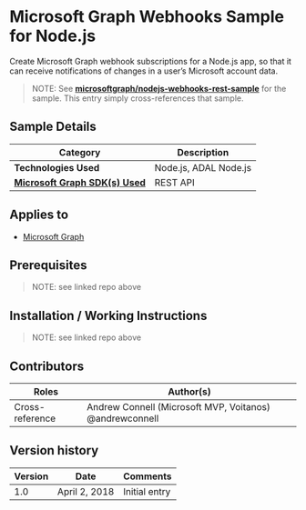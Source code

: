 # Microsoft Graph Webhooks Sample for Node.js

Create Microsoft Graph webhook subscriptions for a Node.js app, so that it can receive notifications of changes in a user’s Microsoft account data.

> NOTE: See **[microsoftgraph/nodejs-webhooks-rest-sample](https://github.com/microsoftgraph/nodejs-webhooks-rest-sample)** for the sample. This entry simply cross-references that sample.

## Sample Details

|               Category               |      Description      |
| ------------------------------------ | --------------------- |
| **Technologies Used**                | Node.js, ADAL Node.js |
| **[Microsoft Graph SDK(s) Used][1]** | REST API              |

## Applies to

* [Microsoft Graph](https://developer.microsoft.com/en-us/graph)

## Prerequisites

> NOTE: see linked repo above

## Installation / Working Instructions

> NOTE: see linked repo above

## Contributors

|      Roles      |                        Author(s)                        |
| --------------- | ------------------------------------------------------- |
| Cross-reference | Andrew Connell (Microsoft MVP, Voitanos) @andrewconnell |

## Version history

| Version |     Date      |   Comments    |
| ------- | ------------- | ------------- |
| 1.0     | April 2, 2018 | Initial entry |

[1]: https://developer.microsoft.com/en-us/graph/code-samples-and-sdks